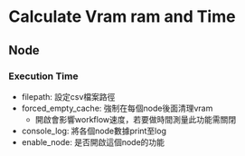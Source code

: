# Calculate Vram ram and Time

## Node
### Execution Time
* filepath: 設定csv檔案路徑
* forced_empty_cache: 強制在每個node後面清理vram 
    * 開啟會影響workflow速度，若要做時間測量此功能需關閉
* console_log: 將各個node數據print至log
* enable_node: 是否開啟這個node的功能

